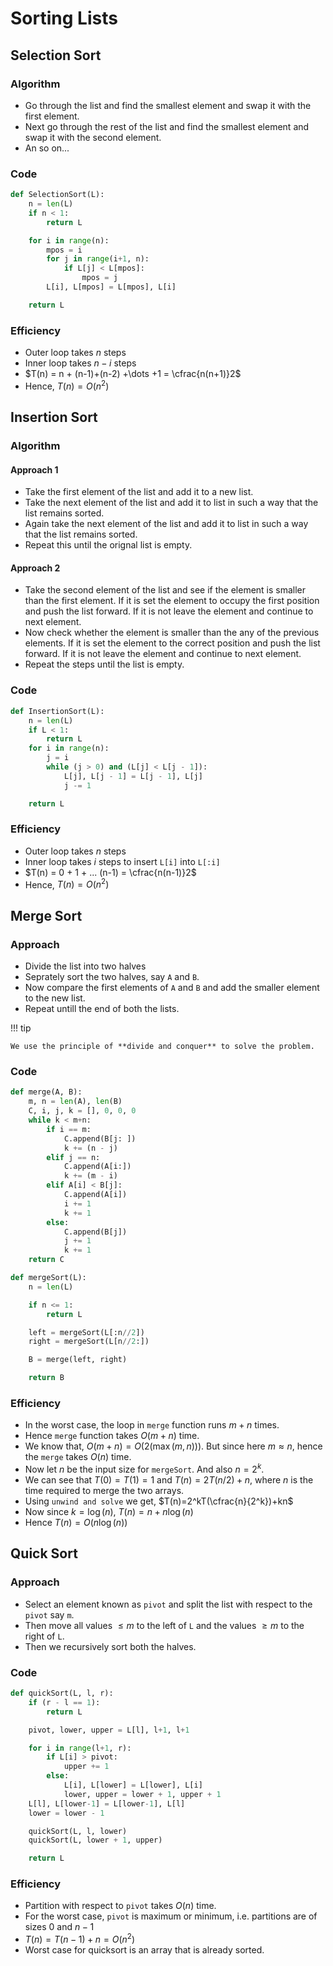 # Sorting Lists

## Selection Sort

### Algorithm

- Go through the list and find the smallest element and swap it with the first element.
- Next go through the rest of the list and find the smallest element and swap it with the second element.
- An so on...

### Code

```python linenums="1"
def SelectionSort(L):
    n = len(L)
    if n < 1:
        return L

    for i in range(n):
        mpos = i
        for j in range(i+1, n):
            if L[j] < L[mpos]:
                mpos = j
        L[i], L[mpos] = L[mpos], L[i]

    return L
```

### Efficiency

- Outer loop takes $n$ steps
- Inner loop takes $n - i$ steps
- $T(n) = n + (n-1)+(n-2) +\dots +1 = \cfrac{n(n+1)}2$
- Hence, $T(n) = O(n^2)$

## Insertion Sort

### Algorithm

#### Approach 1

- Take the first element of the list and add it to a new list.
- Take the next element of the list and add it to list in such a way that the list remains sorted.
- Again take the next element of the list and add it to list in such a way that the list remains sorted.
- Repeat this until the orignal list is empty.

#### Approach 2

- Take the second element of the list and see if the element is smaller than the first element. If it is set the element to occupy the first position and push the list forward. If it is not leave the element and continue to next element.
- Now check whether the element is smaller than the any of the previous elements. If it is set the element to the correct position and push the list forward. If it is not leave the element and continue to next element.
- Repeat the steps until the list is empty.

### Code

```python lineums="1"
def InsertionSort(L):
    n = len(L)
    if L < 1:
        return L
    for i in range(n):
        j = i
        while (j > 0) and (L[j] < L[j - 1]):
            L[j], L[j - 1] = L[j - 1], L[j]
            j -= 1

    return L
```

### Efficiency

- Outer loop takes $n$ steps
- Inner loop takes $i$ steps to insert `L[i]` into `L[:i]`
- $T(n) = 0 + 1 + ... (n-1) = \cfrac{n(n-1)}2$
- Hence, $T(n) = O(n^2)$

## Merge Sort

### Approach

- Divide the list into two halves
- Seprately sort the two halves, say `A` and `B`.
- Now compare the first elements of `A` and `B` and add the smaller element to the new list.
- Repeat untill the end of both the lists.

!!! tip

    We use the principle of **divide and conquer** to solve the problem.

### Code

```python linenums="1"
def merge(A, B):
    m, n = len(A), len(B)
    C, i, j, k = [], 0, 0, 0
    while k < m+n:
        if i == m:
            C.append(B[j: ])
            k += (n - j)
        elif j == n:
            C.append(A[i:])
            k += (m - i)
        elif A[i] < B[j]:
            C.append(A[i])
            i += 1
            k += 1
        else:
            C.append(B[j])
            j += 1
            k += 1
    return C

def mergeSort(L):
    n = len(L)

    if n <= 1:
        return L

    left = mergeSort(L[:n//2])
    right = mergeSort(L[n//2:])

    B = merge(left, right)

    return B
```

### Efficiency

- In the worst case, the loop in `merge` function runs $m+n$ times.
- Hence `merge` function takes $O(m+n)$ time.
- We know that, $O(m+n) = O(2(\max(m, n)))$. But since here $m\approx n$, hence the `merge` takes $O(n)$ time.
- Now let $n$ be the input size for `mergeSort`. And also $n=2^k$.
- We can see that $T(0) = T(1) = 1$ and $T(n) = 2T(n/2) + n$, where $n$ is the time required to merge the two arrays.
- Using `unwind and solve` we get, $T(n)=2^kT(\cfrac{n}{2^k})+kn$
- Now since $k=\log(n)$, $T(n) = n + n\log(n)$
- Hence $T(n) = O(n\log(n))$

## Quick Sort

### Approach

- Select an element known as `pivot` and split the list with respect to the `pivot` say `m`.
- Then move all values $\leq m$ to the left of `L` and the values $\geq m$ to the right of `L`.
- Then we recursively sort both the halves.

### Code

```python linenums="1"
def quickSort(L, l, r):
    if (r - l == 1):
        return L

    pivot, lower, upper = L[l], l+1, l+1

    for i in range(l+1, r):
        if L[i] > pivot:
            upper += 1
        else:
            L[i], L[lower] = L[lower], L[i]
            lower, upper = lower + 1, upper + 1
    L[l], L[lower-1] = L[lower-1], L[l]
    lower = lower - 1

    quickSort(L, l, lower)
    quickSort(L, lower + 1, upper)

    return L

```

### Efficiency

- Partition with respect to `pivot` takes $O(n)$ time.
- For the worst case, `pivot` is maximum or minimum, i.e. partitions are of sizes $0 \text{ and } n-1$
- $T(n) = T(n-1) + n = O(n^2)$
- Worst case for quicksort is an array that is already sorted.
